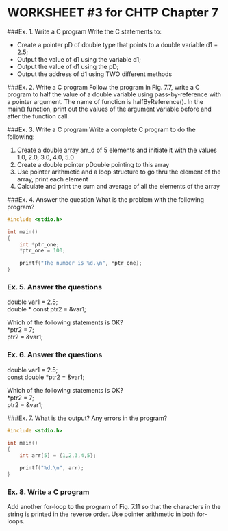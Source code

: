 # WORKSHEET #3 for CHTP Chapter 7

###Ex. 1. Write a C program
Write the C statements to:
- Create a pointer pD of double type that points to a double variable d1 = 2.5;
- Output the value of d1 using the variable d1;
- Output the value of d1 using the pD;
- Output the address of d1 using TWO different methods

###Ex. 2. Write a C program
Follow the program in Fig. 7.7, write a C program to half the value of a double variable using pass-by-reference with a pointer argument. The name of function is halfByReference().
In the main() function, print out the values of the argument variable before and after the function call.

###Ex. 3. Write a C program
Write a complete C program to do the following:
1)	Create a double array arr_d of 5 elements and initiate it with the values 1.0, 2.0, 3.0, 4.0, 5.0
2)	Create a double pointer pDouble pointing to this array
3)	Use pointer arithmetic and a loop structure to go thru the element of the array, print each element
4)	Calculate and print the sum and average of all the elements of the array

###Ex. 4. Answer the question
What is the problem with the following program?
```c
#include <stdio.h>

int main()
{
	int *ptr_one;
	*ptr_one = 100;

	printf("The number is %d.\n", *ptr_one);
}
```

### Ex. 5. Answer the questions
double var1 = 2.5;\
double * const ptr2 = &var1;                                            

Which of the following statements is OK?\
*ptr2 = 7;\
ptr2 = &var1; 
	
### Ex. 6. Answer the questions
double var1 = 2.5;\
const double *ptr2 = &var1;                                            

Which of the following statements is OK?\
*ptr2 = 7;\
ptr2 = &var1; 
	
###Ex. 7. What is the output? Any errors in the program?
```c
#include <stdio.h>

int main()
{
	int arr[5] = {1,2,3,4,5};

	printf("%d.\n", arr);
}	
```

### Ex. 8. Write a C program
Add another for-loop to the program of Fig. 7.11 so that the characters in the string is printed in the reverse order. Use pointer arithmetic in both for-loops.











	









